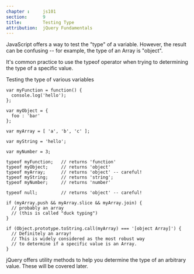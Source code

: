 ```yaml
---
chapter :     js101
section:      9
title:        Testing Type
attribution:  jQuery Fundamentals
---
```


JavaScript offers a way to test the "type" of a variable. However, the result
can be confusing -- for example, the type of an Array is "object".

It's common practice to use the typeof operator when trying to determining the
type of a specific value.

<div class="example" markdown="1">
Testing the type of various variables

    var myFunction = function() {
      console.log('hello');
    };

    var myObject = {
      foo : 'bar'
    };

    var myArray = [ 'a', 'b', 'c' ];

    var myString = 'hello';

    var myNumber = 3;

    typeof myFunction;   // returns 'function'
    typeof myObject;     // returns 'object'
    typeof myArray;      // returns 'object' -- careful!
    typeof myString;     // returns 'string';
    typeof myNumber;     // returns 'number'

    typeof null;         // returns 'object' -- careful!

    if (myArray.push && myArray.slice && myArray.join) {
      // probably an array
      // (this is called "duck typing")
    }

    if (Object.prototype.toString.call(myArray) === '[object Array]') {
      // Definitely an array!
      // This is widely considered as the most robust way
      // to determine if a specific value is an Array.
    }
</div>

jQuery offers utility methods to help you determine the type of an arbitrary
value. These will be covered later.
